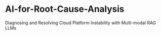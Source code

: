 # AI-for-Root-Cause-Analysis
Diagnosing and Resolving Cloud Platform Instability with Multi-modal RAG LLMs
